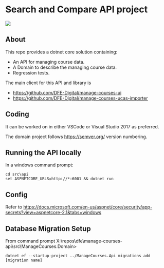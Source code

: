 # Search and Compare API project

[<img src="https://img.shields.io/nuget/v/DFE.SearchAndCompare.Domain.svg">](https://www.nuget.org/packages/DFE.SearchAndCompare.Domain)

## About

This repo provides a dotnet core solution containing:

* An API for managing course data.
* A Domain to describe the managing course data.
* Regression tests.

The main client for this API and library is
* https://github.com/DFE-Digital/manage-courses-ui
* https://github.com/DFE-Digital/manage-courses-ucas-importer

## Coding

It can be worked on in either VSCode or Visual Studio 2017 as preferred.

The domain project follows https://semver.org/ version numbering.

## Running the API locally

In a windows command prompt:

    cd src\api
    set ASPNETCORE_URLS=http://*:6001 && dotnet run

## Config

Refer to
https://docs.microsoft.com/en-us/aspnet/core/security/app-secrets?view=aspnetcore-2.1&tabs=windows

## Database Migration Setup

From command prompt
X:\repos\dfe\manage-courses-api\src\ManageCourses.Domain>

`dotnet ef --startup-project ../ManageCourses.Api migrations add [migration name]`


